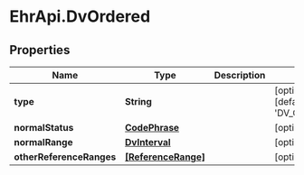 # EhrApi.DvOrdered

## Properties
Name | Type | Description | Notes
------------ | ------------- | ------------- | -------------
**type** | **String** |  | [optional] [default to &#x27;DV_ORDERED&#x27;]
**normalStatus** | [**CodePhrase**](CodePhrase.md) |  | [optional] 
**normalRange** | [**DvInterval**](DvInterval.md) |  | [optional] 
**otherReferenceRanges** | [**[ReferenceRange]**](ReferenceRange.md) |  | [optional] 
